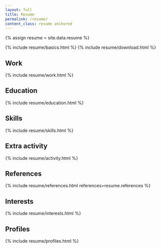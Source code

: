 ```yaml
---
layout: full
title: Resume
permalink: /resume/
content_class: resume anchored
---
```


{% assign resume = site.data.resume %}

{% include resume/basics.html %}
{% include resume/download.html %}

## Work
{% include resume/work.html %}

## Education
{% include resume/education.html %}

## Skills
{% include resume/skills.html %}

## Extra activity
{% include resume/activity.html %}

## References
{% include resume/references.html references=resume.references %}

## Interests
{% include resume/interests.html %}

## Profiles
{% include resume/profiles.html %}
